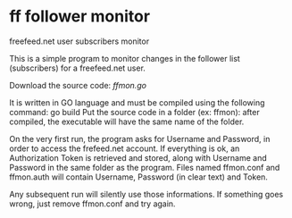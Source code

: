 # ff follower monitor
freefeed.net user subscribers monitor

This is a simple program to monitor changes in the follower list (subscribers)
for a freefeed.net user.

Download the source code: *ffmon.go*

It is written in GO language and must be compiled using the following command:
  go build
Put the source code in a folder (ex: ffmon): after compiled, the executable 
will have the same name of the folder.

On the very first run, the program asks for Username and Password,
in order to access the frefeed.net account. If everything is ok,
an Authorization Token is retrieved and stored, along with Username and
Password in the same folder as the program. Files named ffmon.conf and
ffmon.auth will contain Username, Password (in clear text) and Token.

Any subsequent run will silently use those informations. If something
goes wrong, just remove ffmon.conf and try again.
